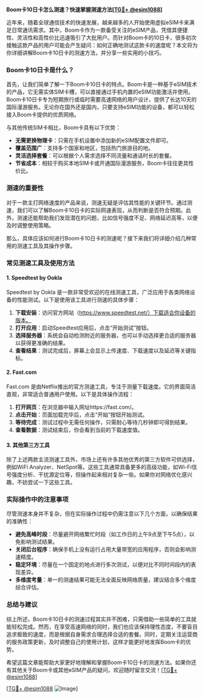 **Boom卡10日卡怎么测速？快速掌握测速方法[[TG💪+ @esim1088](https://t.me/s/esim1088)]**

近年来，随着全球通信技术的快速发展，越来越多的人开始使用虚拟eSIM卡来满足日常通讯需求。其中，Boom卡作为一款备受关注的eSIM产品，凭借其便捷性、灵活性和高性价比迅速吸引了大批用户。而针对Boom卡的10日卡，很多初次接触这款产品的用户可能会产生疑问：如何正确地测试这款卡的速度呢？本文将为你详细讲解Boom卡10日卡的测速方法，并分享一些实用的小技巧。

### Boom卡10日卡是什么？

首先，让我们简单了解一下Boom卡10日卡的特点。Boom卡是一种基于eSIM技术的产品，它无需实体SIM卡槽，可以直接通过手机内置的eSIM功能激活并使用。Boom卡10日卡专为短期旅行或临时需要高速网络的用户设计，提供了长达10天的国际漫游服务。无论你在国外还是国内，只要支持eSIM功能的设备，都可以轻松接入Boom卡提供的优质网络。

与其他传统SIM卡相比，Boom卡具有以下优势：

- **无需更换物理卡**：只需在手机设置中添加新的eSIM配置文件即可。
- **覆盖范围广**：支持多个国家和地区，包括热门旅游目的地。
- **灵活选择套餐**：可以根据个人需求选择不同流量和通话时长的套餐。
- **节省成本**：相较于购买本地SIM卡或开通国际漫游服务，Boom卡往往更具性价比。

### 测速的重要性

对于一款主打网络速度的产品来说，测速无疑是评估其性能的关键环节。通过测速，我们可以了解Boom卡10日卡的实际网速表现，从而判断是否符合预期。此外，测速还能帮助我们发现潜在的问题，比如信号强度不足、网络延迟高等，以便及时调整使用策略。

那么，具体应该如何进行Boom卡10日卡的测速呢？接下来我们将详细介绍几种常用的测速工具及其操作步骤。

### 常见测速工具及使用方法

#### 1. Speedtest by Ookla

Speedtest by Ookla 是一款非常受欢迎的在线测速工具，广泛应用于各类网络设备的性能测试。以下是使用该工具进行测速的具体步骤：

1. **下载安装**：访问官方网站（https://www.speedtest.net/）下载适合你设备的版本。
2. **打开应用**：启动Speedtest应用后，点击“开始测试”按钮。
3. **选择服务器**：系统会自动检测附近的服务器，也可以手动选择更合适的服务器以获得更准确的结果。
4. **查看结果**：测试完成后，屏幕上会显示上传速度、下载速度以及延迟等关键指标。

#### 2. Fast.com

Fast.com 是由Netflix推出的官方测速工具，专注于测量下载速度。它的界面简洁直观，非常适合普通用户使用。以下是具体操作流程：

1. **打开网页**：在浏览器中输入网址https://fast.com/。
2. **点击开始**：页面加载完毕后，点击“开始”按钮开始测试。
3. **等待完成**：测试过程中无需任何操作，只需耐心等待几秒钟即可得到结果。
4. **查看数据**：测试结束后，你会看到当前的下载速度值。

#### 3. 其他第三方工具

除了上述两款主流测速工具外，市场上还有许多其他优秀的第三方软件可供选择，例如WiFi Analyzer、NetSpot等。这些工具通常具备更多的高级功能，如Wi-Fi信号强度分析、干扰源定位等，但操作起来相对复杂一些。如果你对网络优化感兴趣，不妨尝试一下这些工具。

### 实际操作中的注意事项

尽管测速本身并不复杂，但在实际操作过程中仍需注意以下几个方面，以确保结果的准确性：

- **避免高峰时段**：尽量避开网络繁忙时段（如工作日的上午9点至下午5点），以免影响测试结果。
- **关闭后台程序**：确保手机上没有运行占用大量带宽的应用程序，否则会影响测速精度。
- **稳定环境**：尽量在一个固定的地点进行多次测试，以便对比不同时间段内的表现差异。
- **多维度考量**：单一的测速结果可能无法全面反映网络质量，建议结合多个维度综合评估。

### 总结与建议

综上所述，Boom卡10日卡的测速过程其实并不困难，只需借助一些简单的工具就能轻松完成。然而，在享受高速网络的同时，我们也应该保持理性态度，不要盲目追求极致的速度，而是根据自身需求合理选择合适的套餐。同时，定期关注运营商的服务政策更新，及时调整自己的使用计划，这样才能更好地发挥Boom卡的优势。

希望这篇文章能帮助大家更好地理解和掌握Boom卡10日卡的测速方法。如果你还有其他关于Boom卡或其他eSIM产品的疑问，欢迎随时留言交流！[[TG💪+ @esim1088](https://t.me/s/esim1088)]

[[TG💪+ @esim1088](https://t.me/s/esim1088) ![Image](https://i.postimg.cc/4NQfJmqS/Snipaste-2025-05-13-00-14-12.png)]